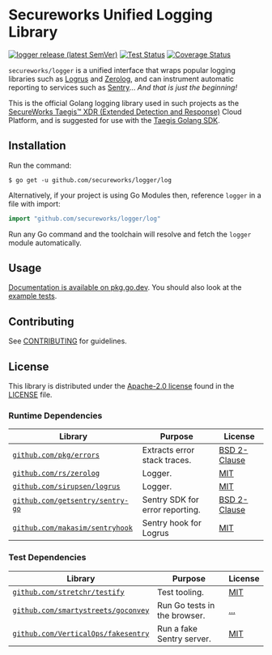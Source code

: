 # Secureworks Unified Logging Library

[![logger release (latest SemVer)](https://img.shields.io/github/v/release/secureworks/taegis-sdk-go?sort=semver)](https://github.com/secureworks/taegis-sdk-go/releases)
[![Test Status](https://github.com/secureworks/taegis-sdk-go/workflows/gitleaks/badge.svg)](https://github.com/secureworks/taegis-sdk-go/actions?query=workflow%3Agitleaks)
[![Coverage Status](https://coveralls.io/repos/github/secureworks/taegis-sdk-go/badge.svg?branch=master)](https://coveralls.io/github/secureworks/taegis-sdk-go?branch=master)

`secureworks/logger` is a unified interface that wraps popular logging libraries such as [Logrus][logrus] and [Zerolog][zerolog], and can instrument automatic reporting to services such as [Sentry][sentry]... _And that is just the beginning!_

This is the official Golang logging library used in such projects as the [SecureWorks Taegis™ XDR (Extended Detection and Response)][taegis-xdr] Cloud Platform, and is suggested for use with the [Taegis Golang SDK][taegis-sdk].

## Installation

Run the command:

```
$ go get -u github.com/secureworks/logger/log
```

Alternatively, if your project is using Go Modules then, reference `logger` in a file with import:

```go
import "github.com/secureworks/logger/log"
```

Run any Go command and the toolchain will resolve and fetch the `logger` module automatically.

## Usage

[Documentation is available on pkg.go.dev][godocs]. You should also look at the [example tests](./example_test.go).

## Contributing

See [CONTRIBUTING](.github/CONTRIBUTING.md) for guidelines.

## License

This library is distributed under the [Apache-2.0 license][apache-2] found in the [LICENSE](./LICENSE) file.

### Runtime Dependencies

| Library                                                                    | Purpose                         | License                                                          |
| -------------------------------------------------------------------------- | ------------------------------- | ---------------------------------------------------------------- |
| [`github.com/pkg/errors`](https://github.com/pkg/errors)                   | Extracts error stack traces.    | [BSD 2-Clause](https://choosealicense.com/licenses/bsd-2-clause) |
| [`github.com/rs/zerolog`](https://github.com/rs/zerolog)                   | Logger.                         | [MIT](https://choosealicense.com/licenses/mit/)                  |
| [`github.com/sirupsen/logrus`](https://github.com/sirupsen/logrus)         | Logger.                         | [MIT](https://choosealicense.com/licenses/mit/)                  |
| [`github.com/getsentry/sentry-go`](https://github.com/getsentry/sentry-go) | Sentry SDK for error reporting. | [BSD 2-Clause](https://choosealicense.com/licenses/bsd-2-clause) |
| [`github.com/makasim/sentryhook`](https://github.com/makasim/sentryhook)   | Sentry hook for Logrus          | [MIT](https://choosealicense.com/licenses/mit/)                  |

### Test Dependencies

| Library                                                                          | Purpose                      | License                                                                 |
| -------------------------------------------------------------------------------- | ---------------------------- | ----------------------------------------------------------------------- |
| [`github.com/stretchr/testify`](https://github.com/stretchr/testify)             | Test tooling.                | [MIT](https://choosealicense.com/licenses/mit/)                         |
| [`github.com/smartystreets/goconvey`](https://github.com/smartystreets/goconvey) | Run Go tests in the browser. | [...](https://github.com/smartystreets/goconvey/blob/master/LICENSE.md) |
| [`github.com/VerticalOps/fakesentry`](https://github.com/VerticalOps/fakesentry) | Run a fake Sentry server.    | [MIT](https://choosealicense.com/licenses/mit/)                         |

<!-- Links -->

[taegis-xdr]: https://www.secureworks.com/products/taegis/xdr
[taegis-sdk]: https://github.com/secureworks/taegis-sdk-go
[godocs]: https://pkg.go.dev/github.com/secureworks/logger
[logrus]: https://github.com/sirupsen/logrus
[zerolog]: https://github.com/rs/zerolog
[sentry]: https://docs.sentry.io/platforms/go/
[apache-2]: https://choosealicense.com/licenses/apache-2.0/
